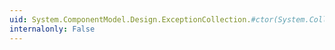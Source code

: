```yaml
---
uid: System.ComponentModel.Design.ExceptionCollection.#ctor(System.Collections.ArrayList)
internalonly: False
---
```

